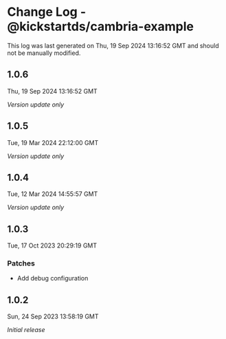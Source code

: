 # Change Log - @kickstartds/cambria-example

This log was last generated on Thu, 19 Sep 2024 13:16:52 GMT and should not be manually modified.

## 1.0.6
Thu, 19 Sep 2024 13:16:52 GMT

_Version update only_

## 1.0.5
Tue, 19 Mar 2024 22:12:00 GMT

_Version update only_

## 1.0.4
Tue, 12 Mar 2024 14:55:57 GMT

_Version update only_

## 1.0.3
Tue, 17 Oct 2023 20:29:19 GMT

### Patches

- Add debug configuration

## 1.0.2
Sun, 24 Sep 2023 13:58:19 GMT

_Initial release_

